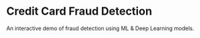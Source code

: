 # Credit Card Fraud Detection
An interactive demo of fraud detection using ML &amp; Deep Learning models.
